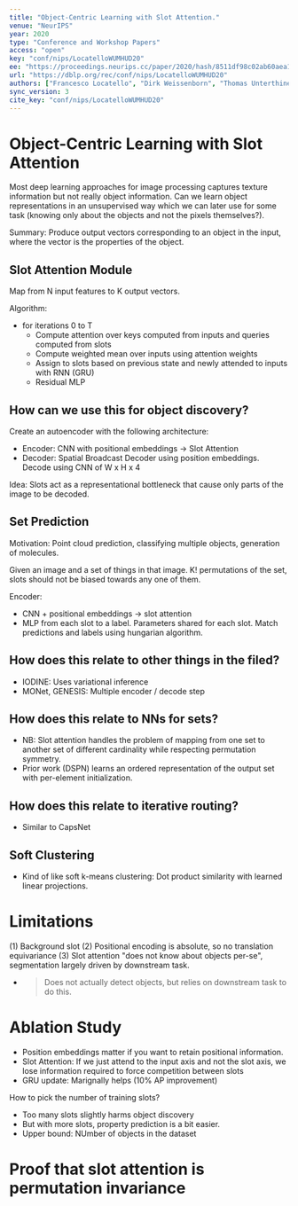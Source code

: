 ```yaml
---
title: "Object-Centric Learning with Slot Attention."
venue: "NeurIPS"
year: 2020
type: "Conference and Workshop Papers"
access: "open"
key: "conf/nips/LocatelloWUMHUD20"
ee: "https://proceedings.neurips.cc/paper/2020/hash/8511df98c02ab60aea1b2356c013bc0f-Abstract.html"
url: "https://dblp.org/rec/conf/nips/LocatelloWUMHUD20"
authors: ["Francesco Locatello", "Dirk Weissenborn", "Thomas Unterthiner", "Aravindh Mahendran", "Georg Heigold", "Jakob Uszkoreit", "Alexey Dosovitskiy", "Thomas Kipf"]
sync_version: 3
cite_key: "conf/nips/LocatelloWUMHUD20"
---
```

# Object-Centric Learning with Slot Attention

Most deep learning approaches for image processing captures texture information but not really
object information. Can we learn object representations in an unsupervised way which we can later
use for some task (knowing only about the objects and not the pixels themselves?).

Summary: Produce output vectors corresponding to an object in the input, where the vector is the properties of the object.

## Slot Attention Module

Map from N input features to K output vectors.

Algorithm:
 - for iterations 0 to T
   - Compute attention over keys computed from inputs and queries computed from slots
   - Compute weighted mean over inputs using attention weights
   - Assign to slots based on previous state and newly attended to inputs with RNN (GRU)
   - Residual MLP

## How can we use this for object discovery?

Create an autoencoder with the following architecture:
 - Encoder: CNN with positional embeddings -> Slot Attention
 - Decoder: Spatial Broadcast Decoder using position embeddings. Decode using CNN of W x H x 4

Idea: Slots act as a representational bottleneck that cause only parts of the image to be decoded.

## Set Prediction

Motivation: Point cloud prediction, classifying multiple objects, generation of molecules.

Given an image and a set of things in that image. K! permutations of the set, slots should not be biased towards
any one of them.

Encoder:
 - CNN + positional embeddings -> slot attention
 - MLP from each slot to a label. Parameters shared for each slot. Match predictions and labels using hungarian algorithm.

## How does this relate to other things in the filed?
 - IODINE: Uses variational inference
 - MONet, GENESIS: Multiple encoder / decode step

## How does this relate to NNs for sets?
 - NB: Slot attention handles the problem of mapping from one set to another set of
   different cardinality while respecting permutation symmetry.
 - Prior work (DSPN) learns an ordered representation of the output set with per-element initialization.

## How does this relate to iterative routing?
 - Similar to CapsNet

## Soft Clustering
 - Kind of like soft k-means clustering: Dot product similarity with learned linear projections.


# Limitations

(1) Background slot
(2) Positional encoding is absolute, so no translation equivariance
(3) Slot attention "does not know about objects per-se", segmentation largely driven by downstream task.
  - > Does not actually detect objects, but relies on downstream task to do this.

# Ablation Study

- Position embeddings matter if you want to retain positional information.
- Slot Attention: If we just attend to the input axis and not the slot axis, we lose information required to force competition between slots
- GRU update: Marignally helps (10% AP improvement)

How to pick the number of training slots?
 - Too many slots slightly harms object discovery
 - But with more slots, property prediction is a bit easier.
 - Upper bound: NUmber of objects in the dataset

# Proof that slot attention is permutation invariance